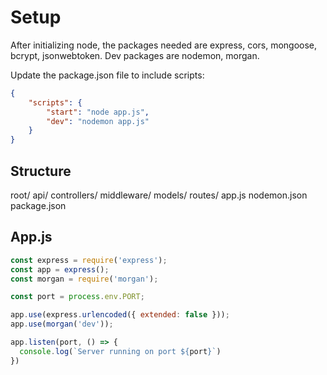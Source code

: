 # Setup

After initializing node, the packages needed are express, cors, mongoose, bcrypt, jsonwebtoken. Dev packages are nodemon, morgan.

Update the package.json file to include scripts:

```json
{
	"scripts": {
		"start": "node app.js",
		"dev": "nodemon app.js"
	}
}
```

## Structure

root/
  api/
    controllers/
    middleware/
    models/
    routes/
  app.js
  nodemon.json
  package.json
  
## App.js

```js
const express = require('express');
const app = express();
const morgan = require('morgan');

const port = process.env.PORT;

app.use(express.urlencoded({ extended: false }));
app.use(morgan('dev'));

app.listen(port, () => {
  console.log(`Server running on port ${port}`)
})
```
